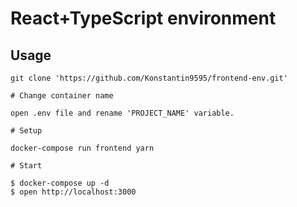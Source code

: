# React+TypeScript environment

## Usage


```
git clone 'https://github.com/Konstantin9595/frontend-env.git'

# Change container name

open .env file and rename 'PROJECT_NAME' variable.

# Setup

docker-compose run frontend yarn

# Start

$ docker-compose up -d
$ open http://localhost:3000

```
